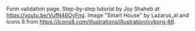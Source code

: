Form validation page. 
Step-by-step tutorial by Joy Shaheb at https://youtu.be/VufN46OyFng. 
Image "Smart House" by Lazarus_al and Icons 8 from https://icons8.com/illustrations/illustration/cyborg-88.
